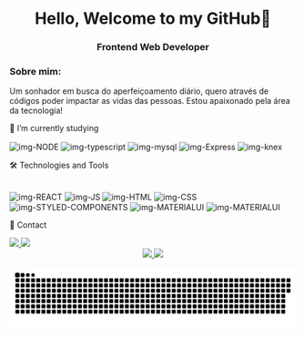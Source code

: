 <h1 align="center">Hello, Welcome to my GitHub👋</h1>
<h3 align="center">Frontend Web Developer</h3>
 
<h3>Sobre mim:</h3>
Um sonhador em busca do aperfeiçoamento diário, quero através de códigos poder impactar as vidas das pessoas. Estou apaixonado pela área da tecnologia!
 
🌱  I’m currently studying

<div>
  <img align="center" height="30" width="100" alt="img-NODE" src="https://img.shields.io/badge/Node.js-43853D?style=for-the-badge&logo=node.js&logoColor=white" target="_blank"/>
  
  <img align="center" height="30" width="100" alt="img-typescript" src="https://img.shields.io/badge/TypeScript-007ACC?style=for-the-badge&logo=typescript&logoColor=white" target="_blank"/>
  
   <img align="center" height="30" width="100" alt="img-mysql" src="https://img.shields.io/badge/MySQL-00000F?style=for-the-badge&logo=mysql&logoColor=white" target="_blank"/>
  
  <img align="center" height="30" width="100" alt="img-Express" src="https://img.shields.io/badge/Express.js-404D59?style=for-the-badge" target="_blank"/>
  
  <img  align="center" width="100px" height="30px" alt="img-knex"  src="https://user-images.githubusercontent.com/94838711/164778963-48a3d871-71b3-4c83-b32f-1d06da06805d.png" />

</div>          

🛠 Technologies and Tools

<div style="display: inline_block"><br>
  <img align="center" alt="img-REACT" height="30" width="100" src="https://img.shields.io/badge/React-20232A?style=for-the-badge&logo=react&logoColor=61DAFB"/>
  
  <img align="center" alt="img-JS" height="30" width="100" src="https://img.shields.io/badge/JavaScript-F7DF1E?style=for-the-badge&logo=javascript&logoColor=black">

  <img align="center" alt="img-HTML" height="30" width="100" src="https://img.shields.io/badge/HTML5-E34F26?style=for-the-badge&logo=html5&logoColor=white">
    
  <img align="center" alt="img-CSS" height="30" width="100" src="https://img.shields.io/badge/CSS3-1572B6?style=for-the-badge&logo=css3&logoColor=white"/>
  
  <img align="center" alt="img-STYLED-COMPONENTS" height="30" width="100" src="https://img.shields.io/badge/styled--components-DB7093?style=for-the-badge&logo=styled-components&logoColor=white"/>
  
  <img align="center" alt="img-MATERIALUI" height="30" width="100" src="https://img.shields.io/badge/Material--UI-0081CB?style=for-the-badge&logo=material-ui&logoColor=white"/>
  
  <img align="center" alt="img-MATERIALUI" height="30" width="100" src="https://img.shields.io/badge/React_Router-CA4245?style=for-the-badge&logo=react-router&logoColor=white"/>
  
</div>

📧 Contact
<div> 
  <a href = "mailto:gledsonlucas111@gmail.com">
    <img src="https://img.shields.io/badge/Gmail-D14836?style=for-the-badge&logo=gmail&logoColor=white" target="_blank"
  </a>
  <a href="https://www.linkedin.com/in/gledson-lucas-1b5873166/" target="_blank">
    <img src="https://img.shields.io/badge/-LinkedIn-%230077B5?style=for-the-badge&logo=linkedin&logoColor=white" target="_blank">
  </a>
</div>
  

<div align="center">
  <a href="https://github.com/gledsonlucas111">
    <img height="150em" src="https://github-readme-stats.vercel.app/api?username=gledsonlucas111&show_icons=true&theme=dark&include_all_commits=true&count_private=true"/>
  <img height="150em" src="https://github-readme-stats.vercel.app/api/top-langs/?username=gledsonlucas111&layout=compact&langs_count=7&theme=dark"/>
</div>


  
  
![Snake animation](https://github.com/GledsonLucas111/GledsonLucas111/blob/output/github-contribution-grid-snake.svg)

 
